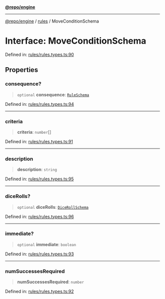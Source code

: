 [**@repo/engine**](../../README.md)

***

[@repo/engine](../../modules.md) / [rules](../README.md) / MoveConditionSchema

# Interface: MoveConditionSchema

Defined in: [rules/rules.types.ts:90](https://github.com/alexqguo/drinking-board-game-v3/blob/423d7f07a24c1ecc390d54885c4978f1235ed349/packages/engine/src/rules/rules.types.ts#L90)

## Properties

### consequence?

> `optional` **consequence**: [`RuleSchema`](../type-aliases/RuleSchema.md)

Defined in: [rules/rules.types.ts:94](https://github.com/alexqguo/drinking-board-game-v3/blob/423d7f07a24c1ecc390d54885c4978f1235ed349/packages/engine/src/rules/rules.types.ts#L94)

***

### criteria

> **criteria**: `number`[]

Defined in: [rules/rules.types.ts:91](https://github.com/alexqguo/drinking-board-game-v3/blob/423d7f07a24c1ecc390d54885c4978f1235ed349/packages/engine/src/rules/rules.types.ts#L91)

***

### description

> **description**: `string`

Defined in: [rules/rules.types.ts:95](https://github.com/alexqguo/drinking-board-game-v3/blob/423d7f07a24c1ecc390d54885c4978f1235ed349/packages/engine/src/rules/rules.types.ts#L95)

***

### diceRolls?

> `optional` **diceRolls**: [`DiceRollSchema`](DiceRollSchema.md)

Defined in: [rules/rules.types.ts:96](https://github.com/alexqguo/drinking-board-game-v3/blob/423d7f07a24c1ecc390d54885c4978f1235ed349/packages/engine/src/rules/rules.types.ts#L96)

***

### immediate?

> `optional` **immediate**: `boolean`

Defined in: [rules/rules.types.ts:93](https://github.com/alexqguo/drinking-board-game-v3/blob/423d7f07a24c1ecc390d54885c4978f1235ed349/packages/engine/src/rules/rules.types.ts#L93)

***

### numSuccessesRequired

> **numSuccessesRequired**: `number`

Defined in: [rules/rules.types.ts:92](https://github.com/alexqguo/drinking-board-game-v3/blob/423d7f07a24c1ecc390d54885c4978f1235ed349/packages/engine/src/rules/rules.types.ts#L92)
